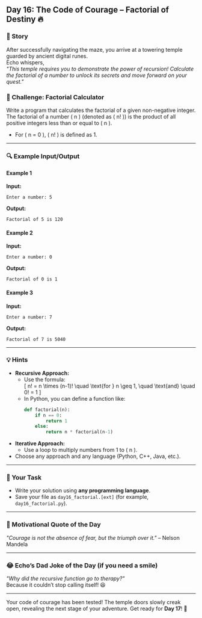 ## **Day 16: The Code of Courage – Factorial of Destiny** 🔥

### **📜 Story**  
After successfully navigating the maze, you arrive at a towering temple guarded by ancient digital runes.  
Echo whispers,  
*"This temple requires you to demonstrate the power of recursion! Calculate the factorial of a number to unlock its secrets and move forward on your quest."*  

### **🎯 Challenge: Factorial Calculator**  
Write a program that calculates the factorial of a given non-negative integer. The factorial of a number \( n \) (denoted as \( n! \)) is the product of all positive integers less than or equal to \( n \).  
- For \( n = 0 \), \( n! \) is defined as 1.

---

### **🔍 Example Input/Output**

#### **Example 1**  
**Input:**  
```
Enter a number: 5
```  
**Output:**  
```
Factorial of 5 is 120
```

#### **Example 2**  
**Input:**  
```
Enter a number: 0
```  
**Output:**  
```
Factorial of 0 is 1
```

#### **Example 3**  
**Input:**  
```
Enter a number: 7
```  
**Output:**  
```
Factorial of 7 is 5040
```

---

### **💡 Hints**  
- **Recursive Approach:**  
  - Use the formula:  
    \[
    n! = n \times (n-1)! \quad \text{for } n \geq 1, \quad \text{and} \quad 0! = 1
    \]
  - In Python, you can define a function like:  
    ```python
    def factorial(n):
        if n == 0:
            return 1
        else:
            return n * factorial(n-1)
    ```
- **Iterative Approach:**  
  - Use a loop to multiply numbers from 1 to \( n \).  
- Choose any approach and any language (Python, C++, Java, etc.).

---

### **📝 Your Task**  
- Write your solution using **any programming language**.  
- Save your file as `day16_factorial.[ext]` (for example, `day16_factorial.py`).

---

### **🌟 Motivational Quote of the Day**  
*"Courage is not the absence of fear, but the triumph over it."* – Nelson Mandela

---

### **😂 Echo’s Dad Joke of the Day (if you need a smile)**  
*"Why did the recursive function go to therapy?"*  
Because it couldn’t stop calling itself! 😆

---

Your code of courage has been tested! The temple doors slowly creak open, revealing the next stage of your adventure. Get ready for **Day 17**! 🚀